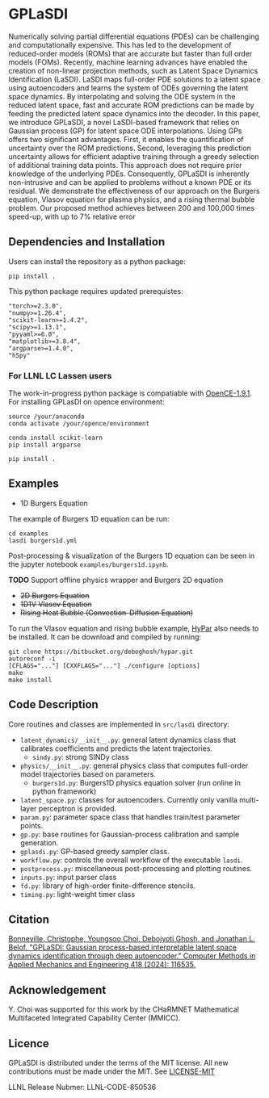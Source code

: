 # GPLaSDI

Numerically solving partial differential equations (PDEs) can be challenging and computationally expensive. This has led to the development of reduced-order models (ROMs) that are accurate but faster than full order models (FOMs). Recently, machine learning advances have enabled the creation of non-linear projection methods, such as Latent Space Dynamics Identification (LaSDI). LaSDI maps full-order PDE solutions to a latent space using autoencoders and learns the system of ODEs governing the latent space dynamics. By interpolating and solving the ODE system in the reduced latent space, fast and accurate ROM predictions can be made by feeding the predicted latent space dynamics into the decoder. In this paper, we introduce GPLaSDI, a novel LaSDI-based framework that relies on Gaussian process (GP) for latent space ODE interpolations. Using GPs offers two significant advantages. First, it enables the quantification of uncertainty over the ROM predictions. Second, leveraging this prediction uncertainty allows for efficient adaptive training through a greedy selection of additional training data points. This approach does not require prior knowledge of the underlying PDEs. Consequently, GPLaSDI is inherently non-intrusive and can be applied to problems without a known PDE or its residual. We demonstrate the effectiveness of our approach on the Burgers equation, Vlasov equation for plasma physics, and a rising thermal bubble problem. Our proposed method achieves between 200 and 100,000 times speed-up, with up to 7% relative error

<!-- ## Dependencies

The code requires:
* **Python 3.7.10**
* **PyTorch 1.7.1** 
* **NumPy 1.19.2** 
* **Scikit-Learn 0.24.1**
* **Scipy 1.4.1**
* **Matplotlib 3.3.4**

To run the Vlasov equation and rising bubble example, [HyPar](http://hypar.github.io/) also needs to be installed. It can be download and compiled by running:
```
git clone https://bitbucket.org/deboghosh/hypar.git
autoreconf -i
[CFLAGS="..."] [CXXFLAGS="..."] ./configure [options]
make
make install
```

## For LLNL LC Lassen users

Please install [OpenCE-1.1.2](https://lc.llnl.gov/confluence/pages/viewpage.action?pageId=678892406) -->

## Dependencies and Installation

Users can install the repository as a python package:
```
pip install .
```
This python package requires updated prerequistes:
```
"torch>=2.3.0",
"numpy>=1.26.4",
"scikit-learn>=1.4.2",
"scipy>=1.13.1",
"pyyaml>=6.0",
"matplotlib>=3.8.4",
"argparse>=1.4.0",
"h5py"
```

### For LLNL LC Lassen users

The work-in-progress python package is compatiable with [OpenCE-1.9.1](https://lc.llnl.gov/confluence/pages/viewpage.action?pageId=785286611).
For installing GPLasDI on opence environment:
```
source /your/anaconda
conda activate /your/opence/environment

conda install scikit-learn
pip install argparse

pip install .
```

## Examples

<!-- Four examples are provided, including -->

* 1D Burgers Equation

The example of Burgers 1D equation can be run:
```
cd examples
lasdi burgers1d.yml
```
Post-processing & visualization of the Burgers 1D equation can be seen in the jupyter notebook `examples/burgers1d.ipynb`.

**TODO** Support offline physics wrapper and Burgers 2D equation

* ~~2D Burgers Equation~~
* ~~1D1V Vlasov Equation~~
* ~~Rising Heat Bubble (Convection-Diffusion Equation)~~

To run the Vlasov equation and rising bubble example, [HyPar](http://hypar.github.io/) also needs to be installed. It can be download and compiled by running:
```
git clone https://bitbucket.org/deboghosh/hypar.git
autoreconf -i
[CFLAGS="..."] [CXXFLAGS="..."] ./configure [options]
make
make install
```

## Code Description

Core routines and classes are implemented in `src/lasdi` directory:

* `latent_dynamics/__init__.py`: general latent dynamics class that calibrates coefficients and predicts the latent trajectories.
  * `sindy.py`: strong SINDy class
* `physics/__init__.py`: general physics class that computes full-order model trajectories based on parameters.
  * `burgers1d.py`: Burgers1D physics equation solver (run online in python framework)
* `latent_space.py`: classes for autoencoders. Currently only vanilla multi-layer perceptron is provided.
* `param.py`: parameter space class that handles train/test parameter points.
* `gp.py`: base routines for Gaussian-process calibration and sample generation.
* `gplasdi.py`: GP-based greedy sampler class.
* `workflow.py`: controls the overall workflow of the executable `lasdi`.
* `postprocess.py`: miscellaneous post-processing and plotting routines.
* `inputs.py`: input parser class
* `fd.py`: library of high-order finite-difference stencils.
* `timing.py`: light-weight timer class

<!-- * Initial training and test data can be generated by running ```generate_data.py``` in each example directory.
* GPLaSDI models can be trained by running the file ```train_model1.py``` in each example directory.
* ```train_model1.py``` defines a **torch** autoencoder class and loads the training data and all the relevant training parameters into a ```model_parameter``` dictionnary. A ```BayesianGLaSDI``` object is created and takes into input the autoencoder and ```model_parameter```. GPLaSDI is trained by running ```BayesianGLaSDI(autoencoder, model_parameters).train()```
* ```train_framework.py``` defines the ```BayesianGLaSDI``` class, which contains the main iteration loop.
* ```utils.py``` contains FOM solvers (for the 1D/2D Burgers equations) and all the relevant functions to compute the SINDy coefficients, compute the SINDy loss, generate the GPs training datasets and train the GPs, generate ODE sample sets for new parameters, integrate the sets of ODEs, and compute the maximum variance accross the parameter space for FOM sampling. All the function in ```utils.py``` are being called in the main iteration loop in the ```BayesianGLaSDI``` class. For the 1D1V Vlasov equation and rising bubble examples, ```utils.py``` doesn't explicitly exist but the functions are instead defined in ```utils/utils_sindy.py```
* ```evaluate_model.py``` and/or ```compute_errors.py``` can be run to plot model predictions and compute relative errors between the ROM and FOM solutions

* For the 1D1V Vlasov equation and rising bubble examples, additional files are being runned within the training loop:
  * ```solver.py``` contains all the python functions to run **HyPar**. **HyPar** is a finite difference PDE solver written in C. ```init.c``` must be compiled before running GPLaSDI for the first time, using ```gcc init.c -o INIT```. ```INIT``` loads input parameter files written by ```solver.py/write_files``` and convert them into **HyPar**-readable format. Then, ```solver.py/run_hypar``` and ```solver.py/post_process_data``` run **HyPar** and convert FOM solutions into numpy arrays.
  * In the rising bubble example, an additional C file, ```PostProcess.c``` needs to be compiled before running GPLaSDI for the first time, using ```gcc PostProcess.c -o PP``` -->
 
## Citation
[Bonneville, Christophe, Youngsoo Choi, Debojyoti Ghosh, and Jonathan L. Belof. "GPLaSDI: Gaussian process-based interpretable latent space dynamics identification through deep autoencoder." Computer Methods in Applied Mechanics and Engineering 418 (2024): 116535.](https://doi.org/10.1016/j.cma.2023.116535)

## Acknowledgement
Y. Choi was supported for this work by the CHaRMNET Mathematical Multifaceted Integrated Capability Center (MMICC).

## Licence
GPLaSDI is distributed under the terms of the MIT license. All new contributions must be made under the MIT. See
[LICENSE-MIT](https://github.com/LLNL/libROM/blob/master/LICENSE-MIT)

LLNL Release Nubmer: LLNL-CODE-850536
